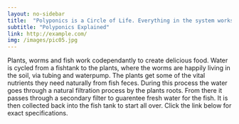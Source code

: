 ```yaml
---
layout: no-sidebar
title:  "Polyponics is a Circle of Life. Everything in the system works together to help the next in line."
subtitle: "Polyponics Explained"
link: http://example.com/
img: /images/pic05.jpg
---
```


Plants, worms and fish work codependantly to create delicious food. Water is cycled from a fishtank to the plants, where the worms are happily living in the soil, via tubing and waterpump. The plants get some of the vital nutrients they need naturally from fish feces.  During this process the water goes through a natural filtration process by the plants roots. From there it passes through a secondary filter to guarentee fresh water for the fish. It is then collected back into the fish tank to start all over. Click the link below for exact specifications.
